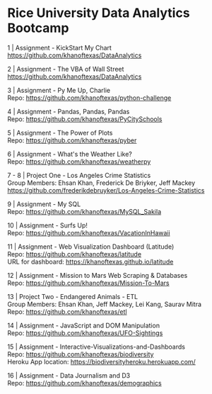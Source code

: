 
# Rice University Data Analytics Bootcamp

1 | Assignment - KickStart My Chart<br/>https://github.com/khanoftexas/DataAnalytics

2 | Assignment - The VBA of Wall Street<br/>https://github.com/khanoftexas/DataAnalytics

3 | Assignment - Py Me Up, Charlie<br /> Repo: https://github.com/khanoftexas/python-challenge

4 | Assignment - Pandas, Pandas, Pandas<br />Repo: https://github.com/khanoftexas/PyCitySchools

5 | Assignment - The Power of Plots<br />Repo: https://github.com/khanoftexas/pyber

6 | Assignment - What's the Weather Like?<br />Repo: https://github.com/khanoftexas/weatherpy

7 - 8 | Project One - Los Angeles Crime Statistics <br> Group Members: Ehsan Khan, Frederick De Briyker, Jeff Mackey  <br/>https://github.com/frederikdebruyker/Los-Angeles-Crime-Statistics


9 | Assignment - My SQL<br />Repo: https://github.com/khanoftexas/MySQL_Sakila

10 | Assignment - Surfs Up!<br />Repo: https://github.com/khanoftexas/VacationInHawaii

11 | Assignment - Web Visualization Dashboard (Latitude)<br /> Repo: https://github.com/khanoftexas/latitude<br />
                                                            URL for dashboard: https://khanoftexas.github.io/latitude

12 | Assignment - Mission to Mars Web Scraping & Databases<br />  Repo: https://github.com/khanoftexas/Mission-To-Mars

13 | Project Two - Endangered Animals - ETL<br> Group Members: Ehsan Khan, Jeff Mackey, Lei Kang, Saurav Mitra <br />Repo: https://github.com/khanoftexas/etl

14 | Assignment - JavaScript and DOM Manipulation<br />  Repo: https://github.com/khanoftexas/UFO-Sightings

15 | Assignment - Interactive-Visualizations-and-Dashboards<br />  Repo: https://github.com/khanoftexas/biodiversity<br /> Heroku App location: https://biodiversityheroku.herokuapp.com/

16 | Assignment - Data Journalism and D3<br />  Repo: https://github.com/khanoftexas/demographics

